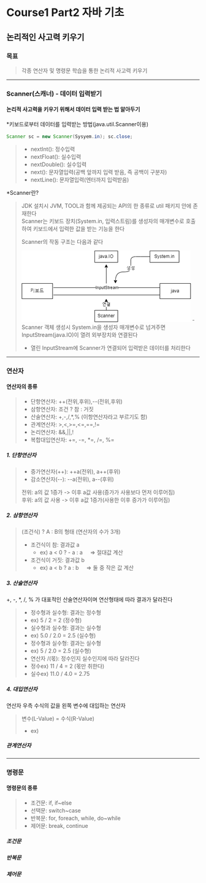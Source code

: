 # Course1 Part2 자바 기초   

## 논리적인 사고력 키우기

### 목표
> 각종 연산자 및 명령문 학습을 통한 논리적 사고력 키우기
---
### Scanner(스캐너) - 데이터 입력받기
#### 논리적 사고력을 키우기 위해서 데이터 입력 받는 법 알아두기
*키보드로부터 데이터를 입력받는 방법(java.util.Scanner이용)
```java
Scanner sc = new Scanner(Sysyem.in); sc.close;
```
> - nextInt(): 정수입력
> - nextFloat(): 실수입력
> - nextDouble(): 실수입력
> - next(): 문자열입력(공백 앞까지 입력 받음, 즉 공백이 구분자)
> - nextLine(): 문자열입력(엔터까지 입력받음)

*Scanner란?
>JDK 설치시 JVM, TOOL과 함께 제공되는 API의 한 종류로 util 패키지 안에 존재한다   
> Scanner는 키보드 장치(System.in, 입력스트림)를 생성자의 매개변수로 호출하여 키보드에서 입력한 값을 받는 기능을 한다
>
> Scanner의 작동 구조는 다음과 같다
>
>
> <img src="../../../../../image/Scanner.png">   
> - Scanner 객체 생성시 System.in을 생성자 매개변수로 넘겨주면 InputStream(java.IO)이 열려 외부장치와 연결된다   
>
>
> - 열린 InputStream에 Scanner가 연결되어 입력받은 데이터를 처리한다

---
### 연산자
#### 연산자의 종류
>- 단항연산자: ++(전위,후위),--(전위,후위)
>- 삼항연산자: 조건 ? 참 : 거짓
>- 산술연산자: +,-,/,*,% (이항연산자라고 부르기도 함)
>- 관계연산자: >,<,>=,<=,==,!=
>- 논리연산자: &&,||,!
>- 복합대입연산자: +=, -=, *=, /=, %=

##### 1. 단항연산자
>- 증가연산자(++): ++a(전위), a++(후위)   
>- 감소연산자(--): --a(전위), a--(후위)
>
> 전위: a의 값 1증가 -> 이후 a값 사용(증가가 사용보다 먼저 이루어짐)   
> 후위: a의 값 사용 -> 이후 a값 1증가(사용한 이후 증가가 이루어짐)

##### 2. 삼항연산자
> (조건식) ? A : B의 형태 (연산자의 수가 3개)
> - 조건식이 참: 결과값 a
>   - ex) a < 0 ? - a : a &nbsp;&nbsp;&nbsp; => 절대값 계산 
> - 조건식이 거짓: 결과값 b
>   - ex) a < b ? a : b &nbsp;&nbsp;&nbsp; => 둘 중 작은 값 계산


##### 3. 산술연산자
+, -, *, /, % 가 대표적인 산술연산자이며 연산형태에 따라 결과가 달라진다
>- 정수형과 실수형: 결과는 정수형
>  - ex) 5 / 2 = 2 (정수형)
>- 실수형과 실수형: 결과는 실수형
>  - ex) 5.0 / 2.0 = 2.5 (실수형)
>- 정수형과 실수형: 결과는 실수형
>  - ex) 5 / 2.0 = 2.5 (실수형)
>- 연산자 /(몫): 정수인지 실수인지에 따라 달라진다
>  - 정수ex) 11 / 4 = 2 (몫만 취한다)
>  - 실수ex) 11.0 / 4.0 = 2.75

##### 4. 대입연산자
연산자 우측 수식의 값을 왼쪽 변수에 대입하는 연산자
> 변수(L-Value) = 수식(R-Value)
> - ex)


##### 관계연산자

---
### 명령문
#### 명령문의 종류
>- 조건문: if, if~else
>- 선택문: switch~case
>- 반복문: for, foreach, while, do~while
>- 제어문: break, continue

##### 조건문


##### 반복문


##### 제어문